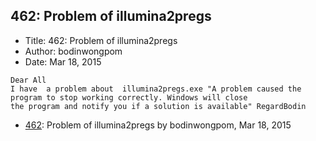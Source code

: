 ## 462: Problem of illumina2pregs

- Title: 462: Problem of illumina2pregs
- Author: bodinwongpom
- Date: Mar 18, 2015

```
Dear All 
I have	a problem about  illumina2pregs.exe "A problem caused the program to stop working correctly. Windows will close
the program and notify you if a solution is available" RegardBodin  
```

- [462](0462.md): Problem of illumina2pregs by bodinwongpom, Mar 18, 2015
